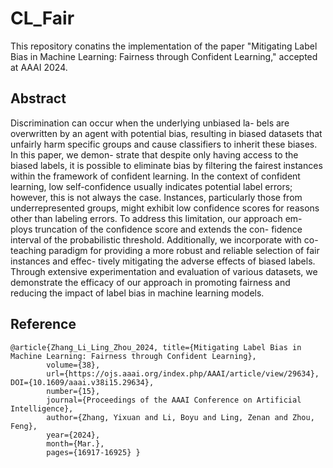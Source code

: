 # CL_Fair
This repository conatins the implementation of the paper "Mitigating Label Bias in Machine Learning: Fairness through Confident Learning," accepted at AAAI 2024.

## Abstract
Discrimination can occur when the underlying unbiased la- bels are overwritten by an agent with potential bias, resulting in biased datasets that unfairly harm specific groups and cause classifiers to inherit these biases. In this paper, we demon- strate that despite only having access to the biased labels, it is possible to eliminate bias by filtering the fairest instances within the framework of confident learning. In the context of confident learning, low self-confidence usually indicates potential label errors; however, this is not always the case. Instances, particularly those from underrepresented groups, might exhibit low confidence scores for reasons other than labeling errors. To address this limitation, our approach em- ploys truncation of the confidence score and extends the con- fidence interval of the probabilistic threshold. Additionally, we incorporate with co-teaching paradigm for providing a more robust and reliable selection of fair instances and effec- tively mitigating the adverse effects of biased labels. Through extensive experimentation and evaluation of various datasets, we demonstrate the efficacy of our approach in promoting fairness and reducing the impact of label bias in machine learning models.

## Reference
```
@article{Zhang_Li_Ling_Zhou_2024, title={Mitigating Label Bias in Machine Learning: Fairness through Confident Learning}, 
        volume={38}, 
        url={https://ojs.aaai.org/index.php/AAAI/article/view/29634}, DOI={10.1609/aaai.v38i15.29634}, 
        number={15}, 
        journal={Proceedings of the AAAI Conference on Artificial Intelligence}, 
        author={Zhang, Yixuan and Li, Boyu and Ling, Zenan and Zhou, Feng}, 
        year={2024}, 
        month={Mar.}, 
        pages={16917-16925} }
```

